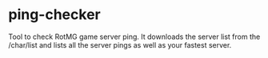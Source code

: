# ping-checker

Tool to check RotMG game server ping. It downloads the server list from the /char/list and lists all the server pings as well as your fastest server. 
